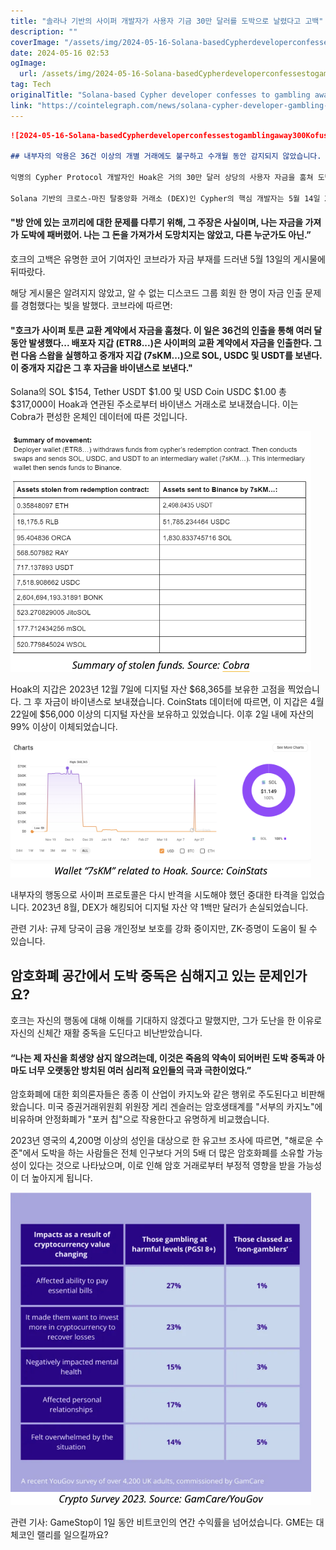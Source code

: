 ```yaml
---
title: "솔라나 기반의 사이퍼 개발자가 사용자 기금 30만 달러를 도박으로 날렸다고 고백"
description: ""
coverImage: "/assets/img/2024-05-16-Solana-basedCypherdeveloperconfessestogamblingaway300Kofuserfunds_thumbnail.png"
date: 2024-05-16 02:53
ogImage: 
  url: /assets/img/2024-05-16-Solana-basedCypherdeveloperconfessestogamblingaway300Kofuserfunds_thumbnail.png
tag: Tech
originalTitle: "Solana-based Cypher developer confesses to gambling away $300K of user funds"
link: "https://cointelegraph.com/news/solana-cypher-developer-gambling-scandal"
---
```



```markdown
![2024-05-16-Solana-basedCypherdeveloperconfessestogamblingaway300Kofuserfunds_thumbnail](/assets/img/2024-05-16-Solana-basedCypherdeveloperconfessestogamblingaway300Kofuserfunds_thumbnail.png)

## 내부자의 악용은 36건 이상의 개별 거래에도 불구하고 수개월 동안 감지되지 않았습니다.

익명의 Cypher Protocol 개발자인 Hoak은 거의 30만 달러 상당의 사용자 자금을 훔쳐 도박에 낭비한 것을 시인했습니다.

Solana 기반의 크로스-마진 탈중앙화 거래소 (DEX)인 Cypher의 핵심 개발자는 5월 14일 X 게시물에서 공유된 공개 성명에서 그의 잘못을 인정했습니다:
```



#### "방 안에 있는 코끼리에 대한 문제를 다루기 위해, 그 주장은 사실이며, 나는 자금을 가져가 도박에 패버렸어. 나는 그 돈을 가져가서 도망치지는 않았고, 다른 누군가도 아닌.”

호크의 고백은 유명한 코어 기여자인 코브라가 자금 부재를 드러낸 5월 13일의 게시물에 뒤따랐다.

해당 게시물은 알려지지 않았고, 알 수 없는 디스코드 그룹 회원 한 명이 자금 인출 문제를 경험했다는 빛을 발했다. 코브라에 따르면:

#### "호크가 사이퍼 토큰 교환 계약에서 자금을 훔쳤다. 이 일은 36건의 인출을 통해 여러 달 동안 발생했다... 배포자 지갑 (ETR8...)은 사이퍼의 교환 계약에서 자금을 인출한다. 그런 다음 스왑을 실행하고 중개자 지갑 (7sKM...)으로 SOL, USDC 및 USDT를 보낸다. 이 중개자 지갑은 그 후 자금을 바이낸스로 보낸다."



Solana의 SOL $154, Tether USDT $1.00 및 USD Coin USDC $1.00 총 $317,000이 Hoak과 연관된 주소로부터 바이낸스 거래소로 보내졌습니다. 이는 Cobra가 편성한 온체인 데이터에 따른 것입니다.

![이미지](/assets/img/2024-05-16-Solana-basedCypherdeveloperconfessestogamblingaway300Kofuserfunds_0.png)

Hoak의 지갑은 2023년 12월 7일에 디지털 자산 $68,365를 보유한 고점을 찍었습니다. 그 후 자금이 바이낸스로 보내졌습니다. CoinStats 데이터에 따르면, 이 지갑은 4월 22일에 $56,000 이상의 디지털 자산을 보유하고 있었습니다. 이후 2일 내에 자산의 99% 이상이 이체되었습니다.

![이미지](/assets/img/2024-05-16-Solana-basedCypherdeveloperconfessestogamblingaway300Kofuserfunds_1.png)



내부자의 행동으로 사이퍼 프로토콜은 다시 반격을 시도해야 했던 중대한 타격을 입었습니다. 2023년 8월, DEX가 해킹되어 디지털 자산 약 1백만 달러가 손실되었습니다.

관련 기사: 규제 당국이 금융 개인정보 보호를 강화 중이지만, ZK-증명이 도움이 될 수 있습니다.

## 암호화폐 공간에서 도박 중독은 심해지고 있는 문제인가요?

호크는 자신의 행동에 대해 이해를 기대하지 않겠다고 말했지만, 그가 도난을 한 이유로 자신의 신체간 재활 중독을 도딘다고 비난받았습니다.



#### “나는 제 자신을 희생양 삼지 않으려는데, 이것은 죽음의 약속이 되어버린 도박 중독과 아마도 너무 오랫동안 방치된 여러 심리적 요인들의 극과 극한이었다.”

암호화폐에 대한 회의론자들은 종종 이 산업이 카지노와 같은 행위로 주도된다고 비판해왔습니다. 미국 증권거래위원회 위원장 게리 겐슬러는 암호생태계를 "서부의 카지노"에 비유하며 안정화폐가 "포커 칩"으로 작용한다고 유명하게 비교했습니다.

2023년 영국의 4,200명 이상의 성인을 대상으로 한 유고브 조사에 따르면, "해로운 수준"에서 도박을 하는 사람들은 전체 인구보다 거의 5배 더 많은 암호화폐를 소유할 가능성이 있다는 것으로 나타났으며, 이로 인해 암호 거래로부터 부정적 영향을 받을 가능성이 더 높아지게 됩니다.

![image](/assets/img/2024-05-16-Solana-basedCypherdeveloperconfessestogamblingaway300Kofuserfunds_2.png)



관련 기사: GameStop이 1일 동안 비트코인의 연간 수익률을 넘어섰습니다. GME는 대체코인 랠리를 일으킬까요?